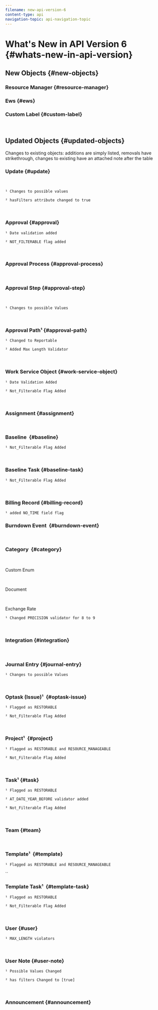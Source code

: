```yaml
---
filename: new-api-version-6
content-type: api
navigation-topic: api-navigation-topic
---
```




# What's New in API Version 6 {#whats-new-in-api-version}



## New Objects {#new-objects}



### Resource Manager {#resource-manager}




### Ews {#ews}




### Custom Label {#custom-label}


&nbsp;


## Updated Objects {#updated-objects}

Changes to existing objects: additions are simply listed, removals have strikethrough, changes to existing have an attached&nbsp;note after the table




### Update {#update}

&nbsp;

`¹ Changes to possible values` 


`² hasFilters attribute changed to true` 


&nbsp;


### Approval {#approval}


`¹ Date validation added` 


`² NOT_FILTERABLE flag added` 


&nbsp;


### Approval Process {#approval-process}


&nbsp;




### Approval Step {#approval-step}

&nbsp;

`¹ Changes to possible Values` 


&nbsp;


### Approval Path¹ {#approval-path}


`¹ Changed to Reportable` 


`² Added Max Length Validator` 


&nbsp;


### Work Service Object {#work-service-object}


`¹ Date Validation Added` 


`² Not_Filterable Flag Added` 


&nbsp;


### Assignment {#assignment}


&nbsp;


### Baseline&nbsp; {#baseline}


`¹ Not_Filterable Flag Added` 


&nbsp;


### Baseline Task {#baseline-task}


`¹ Not_Filterable Flag Added` 


&nbsp;


### Billing Record {#billing-record}


`¹ added NO_TIME field flag` 


### Burndown Event&nbsp; {#burndown-event}


&nbsp;


### Category&nbsp; {#category}


&nbsp;


Custom Enum&nbsp;

&nbsp;


Document&nbsp;

&nbsp;


Exchange Rate&nbsp;

`¹ Changed PRECISION validator for 8 to 9` 


&nbsp;


### Integration {#integration}


&nbsp;


### Journal Entry {#journal-entry}


`¹ Changes to possible Values` 


&nbsp;


### Optask (Issue)¹&nbsp; {#optask-issue}


`¹ Flagged as RESTORABLE` 


`² Not_Filterable Flag Added` 


&nbsp;


### Project¹&nbsp; {#project}


`¹ Flagged as RESTORABLE and RESOURCE_MANAGEABLE` 


`² Not_Filterable Flag Added` 


&nbsp;


### Task¹ {#task}


`¹ Flagged as RESTORABLE` 


`² AT_DATE_YEAR_BEFORE validator added` 


`³ Not_Filterable Flag Added` 


&nbsp;


### Team {#team}


&nbsp;


### Template¹&nbsp; {#template}


`¹ Flagged as RESTORABLE and RESOURCE_MANAGEABLE` 


`` 


### Template Task¹&nbsp; {#template-task}


`¹ Flagged as RESTORABLE` 


`² Not_Filterable Flag Added` 


&nbsp;


### User {#user}


`¹ MAX_LENGTH violators` 


&nbsp;


### User Note {#user-note}


`¹ Possible Values Changed` 


`² has filters Changed to [true]` 


&nbsp;


### Announcement {#announcement}


